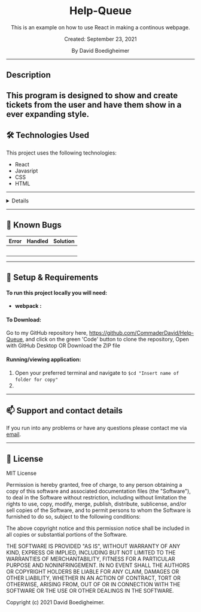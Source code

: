 <br>
<h1 align = "center">
<b> Help-Queue </b>
</h1>

<p align = "center">
This is an example on how to use React in making a continous webpage.</p>
<p align = "center"> Created: September 23, 2021</p>

<p align = "center">
 By David Boedigheimer
 </p>

--------------------

##   Description
This program is designed to show and create tickets from the user and have them show in a ever expanding style.
--------------------

## 🛠️ Technologies Used

This project uses the following technologies:

- React
- Javasript
- CSS
- HTML

-------------------

<details>

![Help Queue Diagram](/src/img/HelpQueue.png)

</details>

-------------------

## 🐛 Known Bugs

| Error | Handled | Solution |
| :------------- | :------------- | :------------- |
|  |  | 
|  |  | 
|  |  | 
|  |  | 
|  |  | 

-------------------

## 🔧 Setup & Requirements

#### To run this project locally you will need:

- **webpack :** 
#### To Download:

Go to my GitHub repository here, https://github.com/CommaderDavid/Help-Queue, and click on the green 'Code' button to clone the repository, Open with GitHub Desktop OR Download the ZIP file

#### Running/viewing application:

1. Open your preferred terminal and navigate to `$cd "Insert name of folder for copy"`
2. 

--------------------------

## 📫 Support and contact details

If you run into any problems or have any questions please contact me via [email](stealth259@gmail.com).

---------------------------

## 📘 License

MIT License

Permission is hereby granted, free of charge, to any person obtaining a copy
of this software and associated documentation files (the "Software"), to deal
in the Software without restriction, including without limitation the rights
to use, copy, modify, merge, publish, distribute, sublicense, and/or sell
copies of the Software, and to permit persons to whom the Software is
furnished to do so, subject to the following conditions:

The above copyright notice and this permission notice shall be included in all
copies or substantial portions of the Software.

THE SOFTWARE IS PROVIDED "AS IS", WITHOUT WARRANTY OF ANY KIND, EXPRESS OR
IMPLIED, INCLUDING BUT NOT LIMITED TO THE WARRANTIES OF MERCHANTABILITY,
FITNESS FOR A PARTICULAR PURPOSE AND NONINFRINGEMENT. IN NO EVENT SHALL THE
AUTHORS OR COPYRIGHT HOLDERS BE LIABLE FOR ANY CLAIM, DAMAGES OR OTHER
LIABILITY, WHETHER IN AN ACTION OF CONTRACT, TORT OR OTHERWISE, ARISING FROM,
OUT OF OR IN CONNECTION WITH THE SOFTWARE OR THE USE OR OTHER DEALINGS IN THE
SOFTWARE.

Copyright (c) 2021 David Boedigheimer.